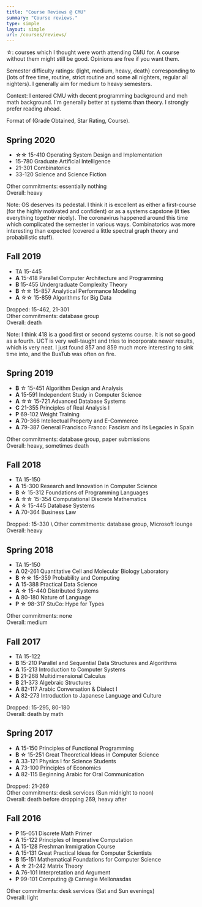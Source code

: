 ```yaml
---
title: "Course Reviews @ CMU"
summary: "Course reviews."
type: simple
layout: simple
url: /courses/reviews/
---
```


☆: courses which I thought were worth attending CMU for. A course without them might still be good. Opinions are free if you want them.

Semester difficulty ratings: {light, medium, heavy, death} corresponding to {lots of free time, routine, strict routine and some all nighters, regular all nighters}. I generally aim for medium to heavy semesters.

Context: I entered CMU with decent programming background and meh math background. I'm generally better at systems than theory. I strongly prefer reading ahead.

Format of (Grade Obtained, Star Rating, Course).

## Spring 2020

- ☆☆ 15-410 Operating System Design and Implementation
- 15-780 Graduate Artificial Intelligence
- 21-301 Combinatorics
- 33-120 Science and Science Fiction

Other commitments: essentially nothing  
Overall: heavy

Note: OS deserves its pedestal. I think it is excellent as either a first-course (for the highly motivated and confident) or as a systems capstone (it ties everything together nicely). The coronavirus happened around this time which complicated the semester in various ways. Combinatorics was more interesting than expected (covered a little spectral graph theory and probabilistic stuff).

## Fall 2019

- TA 15-445
- **A** 15-418 Parallel Computer Architecture and Programming
- **B** 15-455 Undergraduate Complexity Theory
- **B** ☆☆ 15-857 Analytical Performance Modeling
- **A** ☆☆ 15-859 Algorithms for Big Data

Dropped: 15-462, 21-301   
Other commitments: database group  
Overall: death

Note: I think 418 is a good first or second systems course. It is not so good as a fourth. UCT is very well-taught and tries to incorporate newer results, which is very neat. I just found 857 and 859 much more interesting to sink time into, and the BusTub was often on fire.

## Spring 2019

- **B** ☆ 15-451 Algorithm Design and Analysis
- **A** 15-591 Independent Study in Computer Science
- **A** ☆☆ 15-721 Advanced Database Systems
- **C** 21-355 Principles of Real Analysis I
- **P** 69-102 Weight Training
- **A** 70-366 Intellectual Property and E-Commerce
- **A** 79-387 General Francisco Franco: Fascism and its Legacies in Spain

Other commitments: database group, paper submissions  
Overall: heavy, sometimes death

## Fall 2018

- TA 15-150
- **A** 15-300 Research and Innovation in Computer Science
- **B** ☆ 15-312 Foundations of Programming Languages
- **A** ☆☆ 15-354 Computational Discrete Mathematics
- **A** ☆ 15-445 Database Systems
- **A** 70-364 Business Law

Dropped: 15-330 \\
Other commitments: database group, Microsoft lounge  
Overall: heavy

## Spring 2018

- TA 15-150
- **A** 02-261 Quantitative Cell and Molecular Biology Laboratory
- **B** ☆☆ 15-359 Probability and Computing
- **A** 15-388 Practical Data Science
- **A** ☆ 15-440 Distributed Systems
- **A** 80-180 Nature of Language
- **P** ☆ 98-317 StuCo: Hype for Types

Other commitments: none  
Overall: medium

## Fall 2017

- TA 15-122
- **B** 15-210 Parallel and Sequential Data Structures and Algorithms
- **A** 15-213 Introduction to Computer Systems
- **B** 21-268 Multidimensional Calculus
- **B** 21-373 Algebraic Structures
- **A** 82-117 Arabic Conversation & Dialect I
- **A** 82-273 Introduction to Japanese Language and Culture

Dropped: 15-295, 80-180  
Overall: death by math

## Spring 2017

- **A** 15-150 Principles of Functional Programming
- **B** ☆ 15-251 Great Theoretical Ideas in Computer Science
- **A** 33-121 Physics I for Science Students
- **A** 73-100 Principles of Economics
- **A** 82-115 Beginning Arabic for Oral Communication

Dropped: 21-269  
Other commitments: desk services (Sun midnight to noon)  
Overall: death before dropping 269, heavy after

## Fall 2016

- **P** 15-051 Discrete Math Primer
- **A** 15-122 Principles of Imperative Computation
- **A** 15-128 Freshman Immigration Course
- **A** 15-131 Great Practical Ideas for Computer Scientists
- **B** 15-151 Mathematical Foundations for Computer Science
- **A** ☆ 21-242 Matrix Theory
- **A** 76-101 Interpretation and Argument
- **P** 99-101 Computing @ Carnegie Mellonasdas

Other commitments: desk services (Sat and Sun evenings)   
Overall: light

